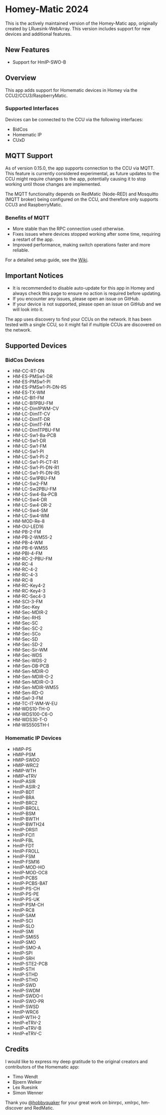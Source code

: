 # Homey-Matic 2024

This is the actively maintained version of the Homey-Matic app, originally created by LRuesink-WebArray. This version includes support for new devices and additional features.

## New Features
- Support for HmIP-SWO-B

## Overview

This app adds support for Homematic devices in Homey via the CCU2/CCU3/RaspberryMatic.

### Supported Interfaces
Devices can be connected to the CCU via the following interfaces:
* BidCos
* Homematic IP
* CUxD

## MQTT Support

As of version 0.15.0, the app supports connection to the CCU via MQTT. This feature is currently considered experimental, as future updates to the CCU might require changes to the app, potentially causing it to stop working until those changes are implemented.

The MQTT functionality depends on RedMatic (Node-RED) and Mosquitto (MQTT broker) being configured on the CCU, and therefore only supports CCU3 and RaspberryMatic.

### Benefits of MQTT
- More stable than the RPC connection used otherwise.
- Fixes issues where devices stopped working after some time, requiring a restart of the app.
- Improved performance, making switch operations faster and more reliable.

For a detailed setup guide, see the [Wiki](https://github.com/twendt/homey-matic/wiki/MQTT-Setup).

## Important Notices
- It is recommended to disable auto-update for this app in Homey and always check this page to ensure no action is required before updating.
- If you encounter any issues, please open an issue on GitHub.
- If your device is not supported, please open an issue on GitHub and we will look into it.

The app uses discovery to find your CCUs on the network. It has been tested with a single CCU, so it might fail if multiple CCUs are discovered on the network.

## Supported Devices

### BidCos Devices
* HM-CC-RT-DN
* HM-ES-PMSw1-DR
* HM-ES-PMSw1-Pl
* HM-ES-PMSw1-Pl-DN-R5
* HM-ES-TX-WM
* HM-LC-Bl1-FM
* HM-LC-Bl1PBU-FM
* HM-LC-Dim1PWM-CV
* HM-LC-Dim1T-CV
* HM-LC-Dim1T-DR
* HM-LC-Dim1T-FM
* HM-LC-Dim1TPBU-FM
* HM-LC-Sw1-Ba-PCB
* HM-LC-Sw1-DR
* HM-LC-Sw1-FM
* HM-LC-Sw1-Pl
* HM-LC-Sw1-Pl-2
* HM-LC-Sw1-Pl-CT-R1
* HM-LC-Sw1-Pl-DN-R1
* HM-LC-Sw1-Pl-DN-R5
* HM-LC-Sw1PBU-FM
* HM-LC-Sw2-FM
* HM-LC-Sw2PBU-FM
* HM-LC-Sw4-Ba-PCB
* HM-LC-Sw4-DR
* HM-LC-Sw4-DR-2
* HM-LC-Sw4-SM
* HM-LC-Sw4-WM
* HM-MOD-Re-8
* HM-OU-LED16
* HM-PB-2-FM
* HM-PB-2-WM55-2
* HM-PB-4-WM
* HM-PB-6-WM55
* HM-PBI-4-FM
* HM-RC-2-PBU-FM
* HM-RC-4
* HM-RC-4-2
* HM-RC-4-3
* HM-RC-8
* HM-RC-Key4-2
* HM-RC-Key4-3
* HM-RC-Sec4-3
* HM-SCI-3-FM
* HM-Sec-Key
* HM-Sec-MDIR-2
* HM-Sec-RHS
* HM-Sec-SC
* HM-Sec-SC-2
* HM-Sec-SCo
* HM-Sec-SD
* HM-Sec-SD-2
* HM-Sec-Sir-WM
* HM-Sec-WDS
* HM-Sec-WDS-2
* HM-Sen-DB-PCB
* HM-Sen-MDIR-O
* HM-Sen-MDIR-O-2
* HM-Sen-MDIR-O-3
* HM-Sen-MDIR-WM55
* HM-Sen-RD-O
* HM-SwI-3-FM
* HM-TC-IT-WM-W-EU
* HM-WDS10-TH-O
* HM-WDS100-C6-O
* HM-WDS30-T-O
* HM-WS550STH-I

### Homematic IP Devices
* HMIP-PS
* HMIP-PSM
* HMIP-SWDO
* HMIP-WRC2
* HMIP-WTH
* HMIP-eTRV
* HmIP-ASIR
* HmIP-ASIR-2
* HmIP-BDT
* HmIP-BRA
* HmIP-BRC2
* HmIP-BROLL
* HmIP-BSM
* HmIP-BWTH
* HmIP-BWTH24
* HmIP-DRSI1
* HmIP-FCI1
* HmIP-FBL
* HmIP-FDT
* HmIP-FROLL
* HmIP-FSM
* HmIP-FSM16
* HmIP-MOD-HO
* HmIP-MOD-OC8
* HmIP-PCBS
* HmIP-PCBS-BAT
* HmIP-PS-CH
* HmIP-PS-PE
* HmIP-PS-UK
* HmIP-PSM-CH
* HmIP-RC8
* HmIP-SAM
* HmIP-SCI
* HmIP-SLO
* HmIP-SMI
* HmIP-SMI55
* HmIP-SMO
* HmIP-SMO-A
* HmIP-SPI
* HmIP-SRH
* HmIP-STE2-PCB
* HmIP-STH
* HmIP-STHD
* HmIP-STHO
* HmIP-SWD
* HmIP-SWDM
* HmIP-SWDO-I
* HmIP-SWO-PR
* HmIP-SWSD
* HmIP-WRC6
* HmIP-WTH-2
* HmIP-eTRV-2
* HmIP-eTRV-B
* HmIP-eTRV-C

## Credits

I would like to express my deep gratitude to the original creators and contributors of the Homematic app:
- Timo Wendt
- Bjoern Welker
- Lex Ruesink
- Simon Wenner

Thank you [@hobbyquaker](https://github.com/hobbyquaker) for your great work on binrpc, xmlrpc, hm-discover and RedMatic.
